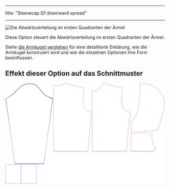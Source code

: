 - - -
title: "Sleevecap Q1 downward spread"
- - -

![Die Abwärtsverteilung im ersten Quadranten der Ärmel](./sleevecapq1downwardspread.svg)

Diese Option steuert die Abwärtsverteilung im ersten Quadranten der Ärmel.

<Tip>

Siehe [die Armkugel verstehen](/docs/patterns/brian/options#understanding-the-sleevecap) für eine detaillierte Erklärung, wie die Armkugel konstruiert wird und wie die einzelnen Optionen ihre Form beeinflussen.

</Tip>

## Effekt dieser Option auf das Schnittmuster

![Dieses Bild zeigt den Effekt dieser Option, indem es mehrere Varianten überlagert, die einen anderen Wert für diese Option haben](huey_sleevecapq1spread1_sample.svg "Effect of this option on the pattern")
